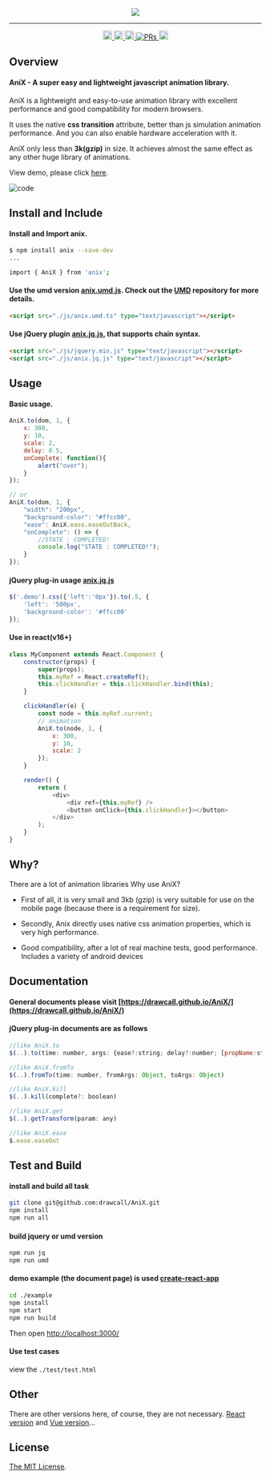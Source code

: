 <p align="center">
  <img src="https://github.com/drawcall/AniX/blob/master/logo/logo.png?raw=true" />
</p>

---
<div align="center">
  <a href='https://www.npmjs.com/package/anix'>
    <img src='https://badge.fury.io/js/anix.svg' alt='npm version' height='18'>
  </a>
  <a href='#'>
    <img src='https://img.shields.io/github/last-commit/drawcall/Anix.svg' alt='last commit' height='18'>
  </a>
  <a href='https://github.com/drawcall/Anix/issues'>
    <img src='https://img.shields.io/github/issues/drawcall/Anix.svg' alt='issues open' height='18'>
  </a>
  <a href="https://github.com/drawcall/AniX/pulls" target="_blank">
    <img src="https://img.shields.io/badge/PRs-welcome-brightgreen.svg" alt="PRs"/>
  </a>
  <a href='#'>
    <img src='https://img.shields.io/npm/l/anix.svg' alt='license:MIT' height='18'>
  </a>
</div>

## Overview

#### AniX - A super easy and lightweight javascript animation library.

AniX is a lightweight and easy-to-use animation library with excellent performance and good compatibility for modern browsers.  

It uses the native **css transition** attribute, better than js simulation animation performance. And you can also enable hardware acceleration with it.  

AniX only less than **3k(gzip)** in size. It achieves almost the same effect as any other huge library of animations.

View demo, please click [here](https://drawcall.github.io/AniX/).

![code](https://github.com/drawcall/AniX/blob/master/logo/code.png?raw=true)

## Install and Include

#### Install and Import anix.

```bash 
$ npm install anix --save-dev
...

import { AniX } from 'anix';
```

#### Use the umd version [anix.umd.js](https://github.com/drawcall/AniX/blob/master/dist/umd/anix.umd.js). Check out the [UMD](https://github.com/umdjs/umd) repository for more details.

```html
<script src="./js/anix.umd.ts" type="text/javascript"></script>
```

#### Use jQuery plugin [anix.jq.js](https://github.com/drawcall/AniX/blob/master/dist/jq/anix.jq.js), that supports chain syntax.

```html
<script src="./js/jquery.min.js" type="text/javascript"></script>
<script src="./js/anix.jq.js" type="text/javascript"></script>
```

## Usage

#### Basic usage.

```js
AniX.to(dom, 1, {
    x: 300,
    y: 10,
    scale: 2,
    delay: 0.5,
    onComplete: function(){
      	alert("over");
    }
});

// or 
AniX.to(dom, 1, {
    "width": "200px",
    "background-color": "#ffcc00",
    "ease": AniX.ease.easeOutBack,
    "onComplete": () => {
        //STATE : COMPLETED!
        console.log("STATE : COMPLETED!");
    }
});
```

#### jQuery plug-in usage [anix.jq.js](https://github.com/drawcall/AniX/blob/master/dist/jq/anix.jq.js)

```js
$('.demo').css({'left':'0px'}).to(.5, {
    'left': '500px',
    'background-color': '#ffcc00'
});
```

#### Use in react(v16+)

```js
class MyComponent extends React.Component {
    constructor(props) {
        super(props);
        this.myRef = React.createRef();
        this.clickHandler = this.clickHandler.bind(this);
    }

    clickHandler(e) {
        const node = this.myRef.current;
        // animation
        AniX.to(node, 1, {
            x: 300,
            y: 10,
            scale: 2
        });
    }

    render() {
        return (
            <div>
                <div ref={this.myRef} />
                <button onClick={this.clickHandler}></button>
            </div>
        );
    }
}
```

## Why?
There are a lot of animation libraries Why use AniX?

* First of all, it is very small and 3kb (gzip) is very suitable for use on the mobile page (because there is a requirement for size).

* Secondly, Anix directly uses native css animation properties, which is very high performance.

* Good compatibility, after a lot of real machine tests, good performance. Includes a variety of android devices 

## Documentation

#### General documents please visit [https://drawcall.github.io/AniX/](https://drawcall.github.io/AniX/)

#### jQuery plug-in documents are as follows 

```js
//like AniX.to
$(..).to(time: number, args: {ease?:string; delay?:number; [propName:string]:any;})

//like AniX.fromTo
$(..).fromTo(time: number, fromArgs: Object, toArgs: Object)

//like AniX.kill
$(..).kill(complete?: boolean)

//like AniX.get
$(..).getTransform(param: any)

//like AniX.ease
$.ease.easeOut
```


## Test and Build

#### install and build all task
```bash
git clone git@github.com:drawcall/AniX.git
npm install
npm run all
```

#### build jquery or umd version
```bash
npm run jq
npm run umd
```

#### demo example (the document page) is used [create-react-app](https://github.com/facebookincubator/create-react-app)

```bash
cd ./example
npm install
npm start
npm run build
```
Then open [http://localhost:3000/](http://localhost:3000/)

#### Use test cases
view the `./test/test.html`

## Other
There are other versions here, of course, they are not necessary. [React version](https://github.com/drawcall/react-anix) and [Vue version](https://github.com/GeoffZhu/vue-anix)...

## License

[The MIT License](https://opensource.org/licenses/MIT).
